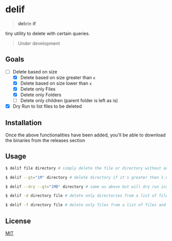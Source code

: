 # delif

> **del**ete **if**

tiny utility to delete with certain queries.

> Under development

## Goals

- [ ] Delete based on size
  - [x] Delete based on size greater than `x`
  - [x] Delete based on size lower than `x`
  - [x] Delete only Files
  - [x] Delete only Folders
  - [ ] Delete only children (parent folder is left as is)
- [x] Dry Run to list files to be deleted

## Installation

Once the above functionalities have been added, you'll be able to download the binaries from the releases section

## Usage

```sh
$ delif file directory # simply delete the file or directory without any conditions

$ delif --gt="1M" directory # delete directory if it's greater than 1 megabyte

$ delif --dry --gt="1MB" directory # same as above but will dry run instead of actually deleting stuff

$ delif -d directory file # delete only directories from a list of files and directories

$ delif -f directory file # delete only files from a list of files and directories
```

## License

[MIT](/license)
